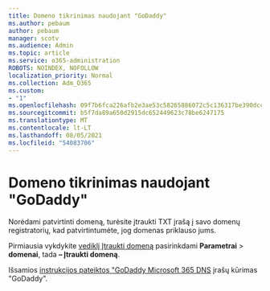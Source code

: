 ```yaml
---
title: Domeno tikrinimas naudojant "GoDaddy"
ms.author: pebaum
author: pebaum
manager: scotv
ms.audience: Admin
ms.topic: article
ms.service: o365-administration
ROBOTS: NOINDEX, NOFOLLOW
localization_priority: Normal
ms.collection: Adm_O365
ms.custom:
- "1"
ms.openlocfilehash: 09f7b6fca226afb2e3ae53c58265886072c5c136317be390dccfc76f13efa94d
ms.sourcegitcommit: b5f7da89a650d2915dc652449623c78be6247175
ms.translationtype: MT
ms.contentlocale: lt-LT
ms.lasthandoff: 08/05/2021
ms.locfileid: "54083706"
---
```

# <a name="verify-your-domain-with-godaddy"></a>Domeno tikrinimas naudojant "GoDaddy"

Norėdami patvirtinti domeną, turėsite įtraukti TXT įrašą į savo domenų registratorių, kad patvirtintumėte, jog domenas priklauso jums. 

Pirmiausia vykdykite [vediklį Įtraukti domeną](https://admin.microsoft.com/Adminportal#/Domains) pasirinkdami **Parametrai** \> **domenai**, tada **– Įtraukti domeną**.
  
Išsamios [instrukcijos pateiktos "GoDaddy Microsoft 365 DNS](https://docs.microsoft.com/microsoft-365/admin/dns/create-dns-records-at-godaddy) įrašų kūrimas "GoDaddy".